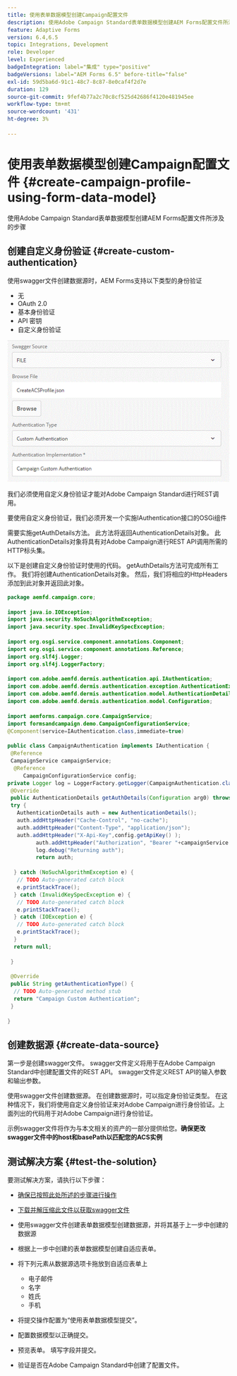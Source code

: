 ```yaml
---
title: 使用表单数据模型创建Campaign配置文件
description: 使用Adobe Campaign Standard表单数据模型创建AEM Forms配置文件所涉及的步骤
feature: Adaptive Forms
version: 6.4,6.5
topic: Integrations, Development
role: Developer
level: Experienced
badgeIntegration: label="集成" type="positive"
badgeVersions: label="AEM Forms 6.5" before-title="false"
exl-id: 59d5ba6d-91c1-48c7-8c87-8e0caf4f2d7e
duration: 129
source-git-commit: 9fef4b77a2c70c8cf525d42686f4120e481945ee
workflow-type: tm+mt
source-wordcount: '431'
ht-degree: 3%

---
```


# 使用表单数据模型创建Campaign配置文件 {#create-campaign-profile-using-form-data-model}

使用Adobe Campaign Standard表单数据模型创建AEM Forms配置文件所涉及的步骤

## 创建自定义身份验证 {#create-custom-authentication}

使用swagger文件创建数据源时，AEM Forms支持以下类型的身份验证

* 无
* OAuth 2.0
* 基本身份验证
* API 密钥
* 自定义身份验证

![campaignfdm](assets/campaignfdm.gif)

我们必须使用自定义身份验证才能对Adobe Campaign Standard进行REST调用。

要使用自定义身份验证，我们必须开发一个实施IAuthentication接口的OSGi组件

需要实施getAuthDetails方法。 此方法将返回AuthenticationDetails对象。 此AuthenticationDetails对象将具有对Adobe Campaign进行REST API调用所需的HTTP标头集。

以下是创建自定义身份验证时使用的代码。 getAuthDetails方法可完成所有工作。 我们将创建AuthenticationDetails对象。 然后，我们将相应的HttpHeaders添加到此对象并返回此对象。

```java
package aemfd.campaign.core;

import java.io.IOException;
import java.security.NoSuchAlgorithmException;
import java.security.spec.InvalidKeySpecException;

import org.osgi.service.component.annotations.Component;
import org.osgi.service.component.annotations.Reference;
import org.slf4j.Logger;
import org.slf4j.LoggerFactory;

import com.adobe.aemfd.dermis.authentication.api.IAuthentication;
import com.adobe.aemfd.dermis.authentication.exception.AuthenticationException;
import com.adobe.aemfd.dermis.authentication.model.AuthenticationDetails;
import com.adobe.aemfd.dermis.authentication.model.Configuration;

import aemforms.campaign.core.CampaignService;
import formsandcampaign.demo.CampaignConfigurationService;
@Component(service=IAuthentication.class,immediate=true)

public class CampaignAuthentication implements IAuthentication {
 @Reference
 CampaignService campaignService;
  @Reference
     CampaignConfigurationService config;
private Logger log = LoggerFactory.getLogger(CampaignAuthentication.class);
 @Override
 public AuthenticationDetails getAuthDetails(Configuration arg0) throws AuthenticationException {
 try {
   AuthenticationDetails auth = new AuthenticationDetails();
   auth.addHttpHeader("Cache-Control", "no-cache");
   auth.addHttpHeader("Content-Type", "application/json");
   auth.addHttpHeader("X-Api-Key",config.getApiKey() );
         auth.addHttpHeader("Authorization", "Bearer "+campaignService.getAccessToken());
         log.debug("Returning auth");
         return auth;
   
  } catch (NoSuchAlgorithmException e) {
   // TODO Auto-generated catch block
   e.printStackTrace();
  } catch (InvalidKeySpecException e) {
   // TODO Auto-generated catch block
   e.printStackTrace();
  } catch (IOException e) {
   // TODO Auto-generated catch block
   e.printStackTrace();
  }
  return null;
  
 }

 @Override
 public String getAuthenticationType() {
  // TODO Auto-generated method stub
  return "Campaign Custom Authentication";
 }

}
```

## 创建数据源 {#create-data-source}

第一步是创建swagger文件。 swagger文件定义将用于在Adobe Campaign Standard中创建配置文件的REST API。 swagger文件定义REST API的输入参数和输出参数。

使用swagger文件创建数据源。 在创建数据源时，可以指定身份验证类型。 在这种情况下，我们将使用自定义身份验证来对Adobe Campaign进行身份验证。上面列出的代码用于对Adobe Campaign进行身份验证。

示例swagger文件将作为与本文相关的资产的一部分提供给您。**确保更改swagger文件中的host和basePath以匹配您的ACS实例**

## 测试解决方案 {#test-the-solution}

要测试解决方案，请执行以下步骤：
* [确保已按照此处所述的步骤进行操作](aem-forms-with-campaign-standard-getting-started-tutorial.md)
* [下载并解压缩此文件以获取swagger文件](assets/create-acs-profile-swagger-file.zip)
* 使用swagger文件创建表单数据模型创建数据源，并将其基于上一步中创建的数据源
* 根据上一步中创建的表单数据模型创建自适应表单。
* 将下列元素从数据源选项卡拖放到自适应表单上

   * 电子邮件
   * 名字
   * 姓氏
   * 手机

* 将提交操作配置为“使用表单数据模型提交”。
* 配置数据模型以正确提交。
* 预览表单。 填写字段并提交。
* 验证是否在Adobe Campaign Standard中创建了配置文件。
